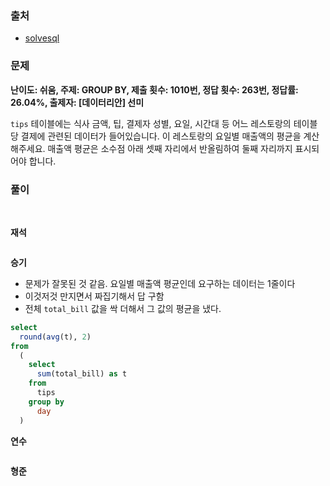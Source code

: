 ### 출처
- [solvesql](https://solvesql.com/problems/sales-summary/)

### 문제

**난이도: 쉬움, 주제: GROUP BY, 제출 횟수: 1010번, 정답 횟수: 263번, 정답률: 26.04%, 출제자: [데이터리안] 선미**

`tips` 테이블에는 식사 금액, 팁, 결제자 성별, 요일, 시간대 등 어느 레스토랑의 테이블 당 결제에 관련된 데이터가 들어있습니다. 이 레스토랑의 요일별 매출액의 평균을 계산해주세요. 매출액 평균은 소수점 아래 셋째 자리에서 반올림하여 둘째 자리까지 표시되어야 합니다.

### 풀이
<br>

**재석**

```sql
```   

**승기**
- 문제가 잘못된 것 같음. 요일별 매출액 평균인데 요구하는 데이터는 1줄이다
- 이것저것 만지면서 짜집기해서 답 구함
- 전체 `total_bill` 값을 싹 더해서 그 값의 평균을 냈다.
```sql
select
  round(avg(t), 2)
from
  (
    select
      sum(total_bill) as t
    from
      tips
    group by
      day
  )
```

**연수**

```sql
```

**형준**
```sql
```
